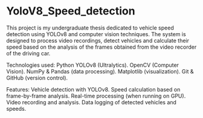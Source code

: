 # YoloV8_Speed_detection
This project is my undergraduate thesis dedicated to vehicle speed detection using YOLOv8 and computer vision techniques. The system is designed to process video recordings, detect vehicles and calculate their speed based on the analysis of the frames obtained from the video recorder of the driving car.

Technologies used:
Python
YOLOv8 (Ultralytics).
OpenCV (Computer Vision).
NumPy & Pandas (data processing).
Matplotlib (visualization).
Git & GitHub (version control).

Features:
Vehicle detection with YOLOv8.
Speed calculation based on frame-by-frame analysis.
Real-time processing (when running on GPU).
Video recording and analysis.
Data logging of detected vehicles and speeds.
